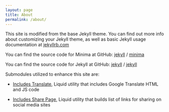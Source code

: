 ```yaml
---
layout: page
title: About
permalink: /about/
---
```




This site is modified from the base Jekyll theme. You can find out more info about customizing your Jekyll theme, as well as basic Jekyll usage documentation at [jekyllrb.com](https://jekyllrb.com/)

You can find the source code for Minima at GitHub:
[jekyll][jekyll-organization] / [minima](https://github.com/jekyll/minima)

You can find the source code for Jekyll at GitHub:
[jekyll][jekyll-organization] / [jekyll](https://github.com/jekyll/jekyll)


Submodules utilized to enhance this site are:


- [Includes Translate][submodule__includes_translate], Liquid utility that includes Google Translate HTML and JS code

- [Includes Share Page][submodule__includes_share_page], Liquid utility that builds list of links for sharing on social media sites



[jekyll-organization]: https://github.com/jekyll


[submodule__includes_translate]: https://github.com/liquid-utilities/includes-translate.git "Liquid utility that includes Google Translate HTML and JS code"

[submodule__includes_share_page]: https://github.com/liquid-utilities/includes-share-page.git "Liquid utility that builds list of links for sharing on social media sites"

